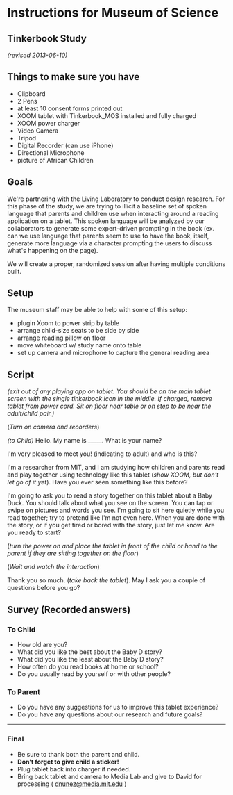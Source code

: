 # Instructions for Museum of Science
## Tinkerbook Study

*(revised 2013-06-10)*

## Things to make sure you have

- Clipboard 
- 2 Pens 
- at least 10 consent forms printed out
- XOOM tablet with Tinkerbook_MOS installed and fully charged
- XOOM power charger
- Video Camera
- Tripod
- Digital Recorder (can use iPhone)
- Directional Microphone
- picture of African Children

## Goals 

We're partnering with the Living Laboratory to conduct design research.   For this phase of the study, we are trying to illicit a baseline set of spoken language that parents and children use when interacting around a reading application on a tablet. This spoken language will be analyzed by our collaborators to generate some expert-driven prompting in the book (ex. can we use language that parents seem to use to have the book, itself, generate more language via a character prompting the users to discuss what's happening on the page).

We will create a proper, randomized session after having multiple conditions built.

<!--BREAK-->


## Setup

The museum staff may be able to help with some of this setup:

- plugin Xoom to power strip by table
- arrange child-size seats to be side by side
- arrange reading pillow on floor 
- move whiteboard w/ study name onto table
- set up camera and microphone to capture the general reading area


## Script

*(exit out of any playing app on tablet.  You should be on the main tablet screen with the single tinkerbook icon in the middle.  If charged, remove tablet from power cord.  Sit on floor near table or on step to be near the adult/child pair.)*

(*Turn on camera and recorders*)

*(to Child)* Hello. My name is _____.  What is your name?  <br/>

I'm very pleased to meet you! (indicating to adult) and who is this? 

I'm a researcher from MIT, and I am studying how children and parents read and play together using technology like this tablet (*show XOOM, but don't let go of it yet*).  Have you ever seen something like this before?


I'm going to ask you to read a story together on this tablet about a Baby Duck.  You should talk about what you see on the screen.  You can tap or swipe on pictures and words you see. I'm going to sit here quietly while you read together; try to pretend like I'm not even here.  When you are done with the story, or if you get tired or bored with the story, just let me know. Are you ready to start?

(*turn the power on and place the tablet in front of the child or hand to the parent if they are sitting together on the floor*)

(*Wait and watch the interaction*)

Thank you so much. (*take back the tablet*).  May I ask you a couple of questions before you go?

<!--BREAK-->

## Survey (Recorded answers)

### To Child

- How old are you?
- What did you like the best about the Baby D story?
- What did you like the least about the Baby D story?
- How often do you read books at home or school?
- Do you usually read by yourself or with other people?

### To Parent

- Do you have any suggestions for us to improve this tablet experience?
- Do you have any questions about our research and future goals?

------

### Final

- Be sure to thank both the parent and child.
- **Don’t forget to give child a sticker!**
- Plug tablet back into charger if needed.
- Bring back tablet and camera to Media Lab and give to David for processing ( dnunez@media.mit.edu )
